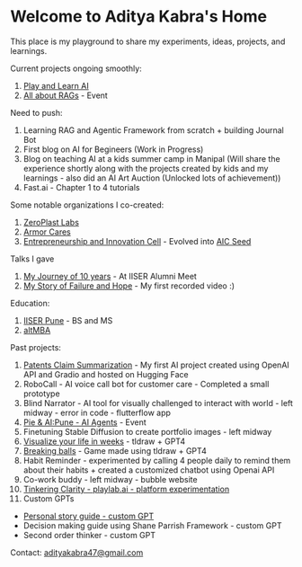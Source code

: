 # Welcome to Aditya Kabra's Home
This place is my playground to share my experiments, ideas, projects, and learnings.

Current projects ongoing smoothly:
1. [Play and Learn AI](https://aditya-kabra.github.io/PLAI/)
2. [All about RAGs](https://lu.ma/fadg2fpa) - Event

Need to push:
1. Learning RAG and Agentic Framework from scratch + building Journal Bot
2. First blog on AI for Begineers (Work in Progress)
3. Blog on teaching AI at a kids summer camp in Manipal 
(Will share the experience shortly along with the projects created by kids and my learnings - also did an AI Art Auction (Unlocked lots of achievement))
4. Fast.ai - Chapter 1 to 4 tutorials

Some notable organizations I co-created:
1. [ZeroPlast Labs](https://www.zeroplastlabs.com/)
2. [Armor Cares](https://adityakabra47.wixsite.com/armorcare)
3. [Entrepreneurship and Innovation Cell](https://eiciiserpune.wordpress.com/) - Evolved into [AIC Seed](https://seedforstartup.in/)

Talks I gave
1. [My Journey of 10 years](https://www.youtube.com/live/rHtG5lr45Js?si=xI0bNMh399q5q11C&t=4639) - At IISER Alumni Meet
2. [My Story of Failure and Hope](https://vimeo.com/801135649) - My first recorded video :)

Education:
1. [IISER Pune](https://www.iiserpune.ac.in/) - BS and MS
2. [altMBA](https://altmba.com/)

Past projects:
1. [Patents Claim Summarization](https://huggingface.co/spaces/adityakabra/Patent-AI-V1) - My first AI project created using OpenAI API and Gradio and hosted on Hugging Face
2. RoboCall - AI voice call bot for customer care - Completed a small prototype
3. Blind Narrator - AI tool for visually challenged to interact with world - left midway - error in code - flutterflow app
4. [Pie & AI:Pune - AI Agents](https://www.eventbrite.com/e/pie-ai-pune-ai-agents-tickets-938380901537) - Event
5. Finetuning Stable Diffusion to create portfolio images - left midway
6. [Visualize your life in weeks](https://makereal.tldraw.link/6HG6RNGE2zDGpmVaoQazk) - tldraw + GPT4
7. [Breaking balls](https://makereal.tldraw.link/1MQ1eHb4kQ6GNxf-Wme2m) - Game made using tldraw + GPT4
8. Habit Reminder - experimented by calling 4 people daily to remind them about their habits + created a customized chatbot using Openai API
9. Co-work buddy - left midway - bubble website
10. [Tinkering Clarity - playlab.ai - platform experimentation](https://www.playlab.ai/project/clxwuiycx02tgwqqw9o1izmru) 
11.  Custom GPTs
- [Personal story guide - custom GPT](https://chatgpt.com/g/g-MjgP22oNZ-personal-story-guide)
- Decision making guide using Shane Parrish Framework - custom GPT
- Second order thinker - custom GPT

Contact: adityakabra47@gmail.com
